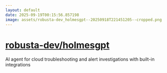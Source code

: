 ```yaml
---
layout: default
date: 2025-09-19T00:15:56.857198
image: assets/robusta-dev_holmesgpt--20250918T221451205--cropped.png
---
```


# [robusta-dev/holmesgpt](https://github.com/robusta-dev/holmesgpt)

AI agent for cloud troubleshooting and alert investigations with built-in integrations
